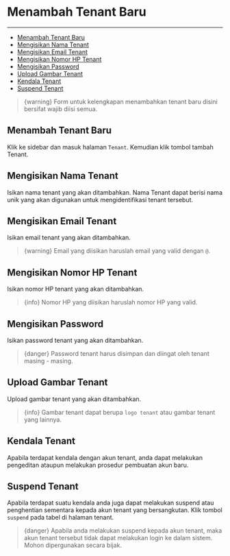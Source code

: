 # Menambah Tenant Baru

---

- [Menambah Tenant Baru](#section-8)
- [Mengisikan Nama Tenant](#section-9)
- [Mengisikan Email Tenant](#section-10)
- [Mengisikan Nomor HP Tenant](#section-11)
- [Mengisikan Password](#section-12)
- [Upload Gambar Tenant](#section-13)
- [Kendala Tenant](#section-14)
- [Suspend Tenant](#section-15)


>{warning} Form untuk kelengkapan menambahkan tenant baru disini bersifat wajib diisi semua.

<a name="section-8"></a>
## Menambah Tenant Baru
Klik ke sidebar dan masuk halaman `Tenant`. Kemudian klik tombol tambah Tenant.

<a name="section-9"></a>
## Mengisikan Nama Tenant
Isikan nama tenant yang akan ditambahkan. Nama Tenant dapat berisi nama unik yang akan digunakan untuk mengidentifikasi tenant tersebut.

<a name="section-10"></a>
## Mengisikan Email Tenant
Isikan email tenant yang akan ditambahkan.

>{warning} Email yang diisikan haruslah email yang valid dengan `@`.

<a name="section-11"></a>
## Mengisikan Nomor HP Tenant
Isikan nomor HP tenant yang akan ditambahkan.

>{info} Nomor HP yang diisikan haruslah nomor HP yang valid.

<a name="section-12"></a>
## Mengisikan Password
Isikan password tenant yang akan ditambahkan.

>{danger} Password tenant harus disimpan dan diingat oleh tenant masing - masing.

<a name="section-13"></a>
## Upload Gambar Tenant
Upload gambar tenant yang akan ditambahkan.

>{info} Gambar tenant dapat berupa `logo tenant` atau gambar tenant yang lainnya.

<a name="section-14"></a>
## Kendala Tenant

Apabila terdapat kendala dengan akun tenant, anda dapat melakukan pengeditan ataupun melakukan prosedur pembuatan akun baru.

<a name="section-15"></a>
## Suspend Tenant

Apabila terdapat suatu kendala anda juga dapat melakukan suspend atau penghentian sementara kepada akun tenant yang bersangkutan. Klik tombol `suspend` pada tabel di halaman tenant.

>{danger} Apabila anda melakukan suspend kepada akun tenant, maka akun tenant tersebut tidak dapat melakukan login ke dalam sistem. Mohon dipergunakan secara bijak.
